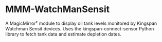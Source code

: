 # MMM-WatchManSensit
A MagicMirror² module to display oil tank levels monitored by Kingspan Watchman Sensit devices. Uses the kingspan-connect-sensor Python library to fetch tank data and estimate depletion dates.
